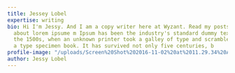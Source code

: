 ```yaml
---
title: Jessey Lobel
expertise: writing
bio: Hi I'm Jessy. And I am a copy writer here at Wyzant. Read my posts to learn more
  about lorem ipsume m Ipsum has been the industry's standard dummy text ever since
  the 1500s, when an unknown printer took a galley of type and scrambled it to make
  a type specimen book. It has survived not only five centuries, b
profile-image: "/uploads/Screen%20Shot%202016-11-02%20at%2011.29.34%20AM.png"
author: Jessy Lobel
---
```


